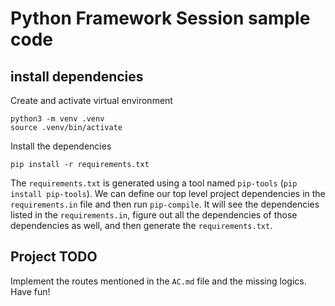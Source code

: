# Python Framework Session sample code

## install dependencies

Create and activate virtual environment

```
python3 -m venv .venv
source .venv/bin/activate
```

Install the dependencies

```
pip install -r requirements.txt
```

The `requirements.txt` is generated using a tool named `pip-tools` (`pip install pip-tools`). We can define our top level project dependencies in the `requirements.in` file and then run `pip-compile`. It will see the dependencies listed in the `requirements.in`, figure out all the dependencies of those dependencies as well, and then generate the `requirements.txt`.


## Project TODO

Implement the routes mentioned in the `AC.md` file and the missing logics. Have fun!
